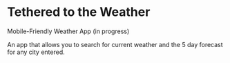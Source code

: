 # Tethered to the Weather

Mobile-Friendly Weather App (in progress)

An app that allows you to search for current weather and the 5 day forecast for any city entered.
